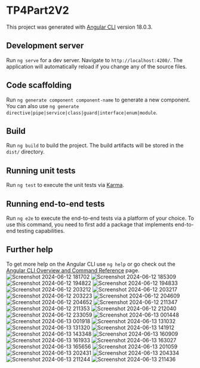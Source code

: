 # TP4Part2V2

This project was generated with [Angular CLI](https://github.com/angular/angular-cli) version 18.0.3.

## Development server

Run `ng serve` for a dev server. Navigate to `http://localhost:4200/`. The application will automatically reload if you change any of the source files.

## Code scaffolding

Run `ng generate component component-name` to generate a new component. You can also use `ng generate directive|pipe|service|class|guard|interface|enum|module`.

## Build

Run `ng build` to build the project. The build artifacts will be stored in the `dist/` directory.

## Running unit tests

Run `ng test` to execute the unit tests via [Karma](https://karma-runner.github.io).

## Running end-to-end tests

Run `ng e2e` to execute the end-to-end tests via a platform of your choice. To use this command, you need to first add a package that implements end-to-end testing capabilities.

## Further help

To get more help on the Angular CLI use `ng help` or go check out the [Angular CLI Overview and Command Reference](https://angular.dev/tools/cli) page.
![Screenshot 2024-06-12 181702](https://github.com/R-ELKADAH/TP4-Part2-V2/assets/81963279/b769e821-310b-40f5-bdad-27abc6887ecb)
![Screenshot 2024-06-12 185309](https://github.com/R-ELKADAH/TP4-Part2-V2/assets/81963279/6803ebf0-c9e2-410d-aa90-4ec3994762b3)
![Screenshot 2024-06-12 194822](https://github.com/R-ELKADAH/TP4-Part2-V2/assets/81963279/34a20337-0440-4bab-b07a-f52978b28cf2)
![Screenshot 2024-06-12 194833](https://github.com/R-ELKADAH/TP4-Part2-V2/assets/81963279/7810bae0-33a8-4023-8b2f-c942fa6f7e4c)
![Screenshot 2024-06-12 203212](https://github.com/R-ELKADAH/TP4-Part2-V2/assets/81963279/ceb09615-4e8f-4900-9a6d-c9c513e68a03)
![Screenshot 2024-06-12 203217](https://github.com/R-ELKADAH/TP4-Part2-V2/assets/81963279/3b51e374-ffdb-4ac1-a747-369b525f8f5b)
![Screenshot 2024-06-12 203223](https://github.com/R-ELKADAH/TP4-Part2-V2/assets/81963279/30f04125-0f6c-4e53-80ad-00637754feae)
![Screenshot 2024-06-12 204609](https://github.com/R-ELKADAH/TP4-Part2-V2/assets/81963279/4e6f3a81-edc1-4acb-ac1c-97bbc78868ee)
![Screenshot 2024-06-12 204652](https://github.com/R-ELKADAH/TP4-Part2-V2/assets/81963279/e1b41579-c3c1-4fe7-b165-d23a6df55d9b)
![Screenshot 2024-06-12 211347](https://github.com/R-ELKADAH/TP4-Part2-V2/assets/81963279/ff5108f4-2de7-4296-a24a-f26ab315d1d2)
![Screenshot 2024-06-12 211353](https://github.com/R-ELKADAH/TP4-Part2-V2/assets/81963279/46505bf3-3da4-4c5c-a028-7e1f100ddef4)
![Screenshot 2024-06-12 212040](https://github.com/R-ELKADAH/TP4-Part2-V2/assets/81963279/4a6a742a-b47c-4001-8d12-ceb22bf76e8d)
![Screenshot 2024-06-12 233059](https://github.com/R-ELKADAH/TP4-Part2-V2/assets/81963279/cd4c3d8a-93b2-4ecf-a503-05ab36d77b7f)
![Screenshot 2024-06-13 001448](https://github.com/R-ELKADAH/TP4-Part2-V2/assets/81963279/c61ee3e2-ec44-4ee8-9557-37e7a702db08)
![Screenshot 2024-06-13 001918](https://github.com/R-ELKADAH/TP4-Part2-V2/assets/81963279/b0790842-b2b3-4483-a75e-d6db57256286)
![Screenshot 2024-06-13 131032](https://github.com/R-ELKADAH/TP4-Part2-V2/assets/81963279/3714676a-d192-403e-9626-fe360840b3c2)
![Screenshot 2024-06-13 131320](https://github.com/R-ELKADAH/TP4-Part2-V2/assets/81963279/6e706532-fa5a-4181-a92c-bf5b53c13c30)
![Screenshot 2024-06-13 141912](https://github.com/R-ELKADAH/TP4-Part2-V2/assets/81963279/57f48649-c82f-49c0-9d2a-b674420cd9cc)
![Screenshot 2024-06-13 143348](https://github.com/R-ELKADAH/TP4-Part2-V2/assets/81963279/0753faae-b12e-41f7-ba5d-c6cd89cf5269)
![Screenshot 2024-06-13 160909](https://github.com/R-ELKADAH/TP4-Part2-V2/assets/81963279/316a77f1-f9f5-4c56-a85a-48239784eff5)
![Screenshot 2024-06-13 161933](https://github.com/R-ELKADAH/TP4-Part2-V2/assets/81963279/4078f969-7740-45a3-b731-215378d8deff)
![Screenshot 2024-06-13 163027](https://github.com/R-ELKADAH/TP4-Part2-V2/assets/81963279/8351a400-cc19-4769-88e5-2adf274de335)
![Screenshot 2024-06-13 165656](https://github.com/R-ELKADAH/TP4-Part2-V2/assets/81963279/f605fb91-fb53-4cbe-90ff-2ab021ff6fe8)
![Screenshot 2024-06-13 201059](https://github.com/R-ELKADAH/TP4-Part2-V2/assets/81963279/b5ca85b2-953e-4fea-9600-352b2beaea8b)
![Screenshot 2024-06-13 202431](https://github.com/R-ELKADAH/TP4-Part2-V2/assets/81963279/7292c0c2-a376-4c3b-81c0-1867a0a3934a)
![Screenshot 2024-06-13 204334](https://github.com/R-ELKADAH/TP4-Part2-V2/assets/81963279/b41bdf9e-a661-436c-a3fd-26e91fa381db)
![Screenshot 2024-06-13 211244](https://github.com/R-ELKADAH/TP4-Part2-V2/assets/81963279/1cc02e46-57a4-46c9-aa94-042b82147e4d)
![Screenshot 2024-06-13 211436](https://github.com/R-ELKADAH/TP4-Part2-V2/assets/81963279/6feca547-6765-43e2-b9a8-4db9b8f54cf3)





